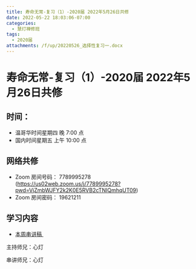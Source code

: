 ```yaml
---
title: 寿命无常-复习（1）-2020届 2022年5月26日共修
date: 2022-05-22 18:03:06-07:00
categories:
  - 慧灯禅修班
tags:
  - 2020届
attachments: /f/up/20220526_选择性复习一.docx
---
```

# 寿命无常-复习（1）-2020届 2022年5月26日共修

## 时间：

* 温哥华时间星期四 晚 7:00 点
* 国内时间星期五 上午 10:00 点

## 网络共修

* Zoom 房间号码： 7789995278 (<https://us02web.zoom.us/j/7789995278?pwd=VjZmbWJFY2k2K0E5RVB2cTNIQmhqUT09>)
* Zoom 房间密码： 19621211

## 学习内容

* [本周串讲稿 ](/f/up/20220526_选择性复习一.docx)

主持师兄：心灯

串讲师兄：心灯